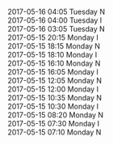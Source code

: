 2017-05-16 04:05 Tuesday  N  
2017-05-16 04:00 Tuesday  I  
2017-05-16 03:05 Tuesday  N  
2017-05-15 20:15 Monday  I  
2017-05-15 18:15 Monday  N  
2017-05-15 18:10 Monday  I  
2017-05-15 16:10 Monday  N  
2017-05-15 16:05 Monday  I  
2017-05-15 12:05 Monday  N  
2017-05-15 12:00 Monday  I  
2017-05-15 10:35 Monday  N  
2017-05-15 10:30 Monday  I  
2017-05-15 08:20 Monday  N  
2017-05-15 07:30 Monday  I  
2017-05-15 07:10 Monday  N  
